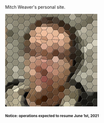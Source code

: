 Mitch Weaver's personal site.

![image](res/mosaic.jpg)

<sub>**Notice: operations expected to resume June 1st, 2021**</sub>
